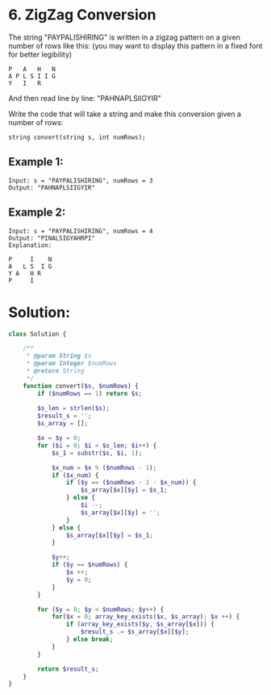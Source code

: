 # 6. ZigZag Conversion
The string "PAYPALISHIRING" is written in a zigzag pattern on a given number of rows like this: (you may want to display this pattern in a fixed font for better legibility)
~~~
P   A   H   N
A P L S I I G
Y   I   R
~~~
And then read line by line: "PAHNAPLSIIGYIR"

Write the code that will take a string and make this conversion given a number of rows:
~~~
string convert(string s, int numRows);
~~~
## Example 1:
~~~
Input: s = "PAYPALISHIRING", numRows = 3
Output: "PAHNAPLSIIGYIR"
~~~
## Example 2:
~~~
Input: s = "PAYPALISHIRING", numRows = 4
Output: "PINALSIGYAHRPI"
Explanation:

P     I    N
A   L S  I G
Y A   H R
P     I
~~~

# Solution:
~~~PHP
class Solution {

    /**
     * @param String $s
     * @param Integer $numRows
     * @return String
     */
    function convert($s, $numRows) {
        if ($numRows == 1) return $s;
        
        $s_len = strlen($s);
        $result_s = '';
        $s_array = [];

        $x = $y = 0;
        for ($i = 0; $i < $s_len; $i++) {
            $s_1 = substr($s, $i, 1);

            $x_num = $x % ($numRows - 1);
            if ($x_num) {
                if ($y == ($numRows - 1 - $x_num)) {
                    $s_array[$x][$y] = $s_1;
                } else {
                    $i --;
                    $s_array[$x][$y] = '';
                }
            } else {
                $s_array[$x][$y] = $s_1;
            }

            $y++;
            if ($y == $numRows) {
                $x ++;
                $y = 0;
            }
        }

        for ($y = 0; $y < $numRows; $y++) {
            for($x = 0; array_key_exists($x, $s_array); $x ++) {
                if (array_key_exists($y, $s_array[$x])) {
                    $result_s .= $s_array[$x][$y];
                } else break;
            }
        }

        return $result_s;
    }
}
~~~